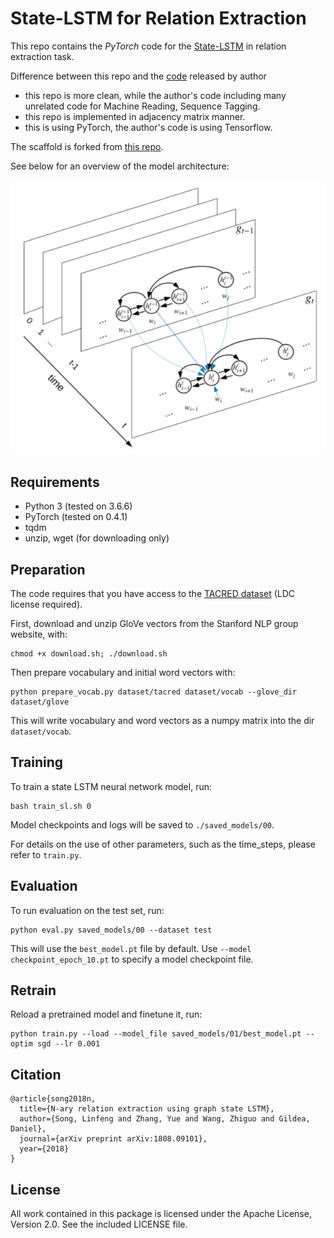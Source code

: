 State-LSTM for Relation Extraction
==========

This repo contains the *PyTorch* code for the [State-LSTM](https://arxiv.org/abs/1808.09101) in relation extraction task.  

Difference between this repo and the [code](https://github.com/freesunshine0316/nary-grn) released by author
- this repo is more clean, while the author's code including many unrelated code for Machine Reading, Sequence Tagging.
- this repo is implemented in adjacency matrix manner.
- this is using PyTorch, the author's code is using Tensorflow.

The scaffold is forked from [this repo](https://github.com/qipeng/gcn-over-pruned-trees/blob/master/model/gcn.py).

See below for an overview of the model architecture:

![State LSTM Architecture](fig/state-lstm.png "State-LSTM Architecture")

## Requirements

- Python 3 (tested on 3.6.6)
- PyTorch (tested on 0.4.1)
- tqdm
- unzip, wget (for downloading only)

## Preparation

The code requires that you have access to the [TACRED dataset](https://nlp.stanford.edu/projects/tacred/) (LDC license required). 

First, download and unzip GloVe vectors from the Stanford NLP group website, with:
```
chmod +x download.sh; ./download.sh
```

Then prepare vocabulary and initial word vectors with:
```
python prepare_vocab.py dataset/tacred dataset/vocab --glove_dir dataset/glove
```

This will write vocabulary and word vectors as a numpy matrix into the dir `dataset/vocab`.

## Training

To train a state LSTM neural network model, run:
```
bash train_sl.sh 0
```

Model checkpoints and logs will be saved to `./saved_models/00`.

For details on the use of other parameters, such as the time_steps, please refer to `train.py`.

## Evaluation

To run evaluation on the test set, run:
```
python eval.py saved_models/00 --dataset test
```

This will use the `best_model.pt` file by default. Use `--model checkpoint_epoch_10.pt` to specify a model checkpoint file.

## Retrain

Reload a pretrained model and finetune it, run:
```
python train.py --load --model_file saved_models/01/best_model.pt --optim sgd --lr 0.001
```

## Citation

```
@article{song2018n,
  title={N-ary relation extraction using graph state LSTM},
  author={Song, Linfeng and Zhang, Yue and Wang, Zhiguo and Gildea, Daniel},
  journal={arXiv preprint arXiv:1808.09101},
  year={2018}
}
```

## License

All work contained in this package is licensed under the Apache License, Version 2.0. See the included LICENSE file.
